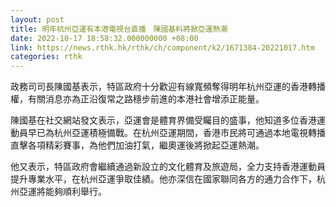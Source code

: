 ```yaml
---
layout: post
title: 明年杭州亞運有本港電視台直播　陳國基料將掀亞運熱潮
date: 2022-10-17 18:58:32.000000000 +08:00
link: https://news.rthk.hk/rthk/ch/component/k2/1671384-20221017.htm
categories: rthk
---
```


政務司司長陳國基表示，特區政府十分歡迎有線寬頻奪得明年杭州亞運的香港轉播權，有關消息亦為正沿復常之路穩步前進的本港社會增添正能量。

陳國基在社交網站發文表示，亞運會是體育界備受矚目的盛事，他知道多位香港運動員早已為杭州亞運積極備戰。在杭州亞運期間，香港市民將可通過本地電視轉播直擊各項精彩賽事，為他們加油打氣，繼奧運後將掀起亞運熱潮。

他又表示，特區政府會繼續通過新設立的文化體育及旅遊局，全力支持香港運動員提升專業水平，在杭州亞運爭取佳績。他亦深信在國家聯同各方的通力合作下，杭州亞運將能夠順利舉行。
